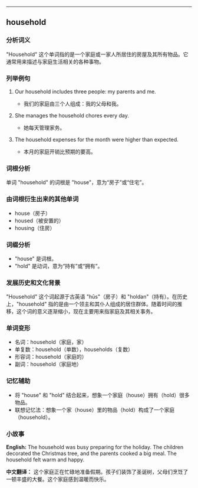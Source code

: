 
---------------
## household
### 分析词义
"Household" 这个单词指的是一个家庭或一家人所居住的房屋及其所有物品。它通常用来描述与家庭生活相关的各种事物。

### 列举例句
1. Our household includes three people: my parents and me.
   - 我们的家庭由三个人组成：我的父母和我。

2. She manages the household chores every day.
   - 她每天管理家务。

3. The household expenses for the month were higher than expected.
   - 本月的家庭开销比预期的要高。

### 词根分析
单词 "household" 的词根是 "house"，意为“房子”或“住宅”。

### 由词根衍生出来的其他单词
- house（房子）
- housed（被安置的）
- housing（住房）

### 词缀分析
- "house" 是词根。
- "hold" 是动词，意为“持有”或“拥有”。

### 发展历史和文化背景
"Household" 这个词起源于古英语 "hūs"（房子）和 "holdan"（持有）。在历史上，"household" 指的是由一个领主和其仆人组成的居住群体。随着时间的推移，这个词的意义逐渐缩小，现在主要用来指家庭及其相关事务。

### 单词变形
- 名词：household（家庭，家）
- 单复数：household（单数），households（复数）
- 形容词：household（家庭的）
- 副词：household（家庭地）

### 记忆辅助
- 将 "house" 和 "hold" 结合起来，想象一个家庭（house）拥有（hold）很多物品。
- 联想记忆法：想象一个家（house）里的物品（hold）构成了一个家庭（household）。

### 小故事
**English:**
The household was busy preparing for the holiday. The children decorated the Christmas tree, and the parents cooked a big meal. The household felt warm and happy.

**中文翻译：**
这个家庭正在忙碌地准备假期。孩子们装饰了圣诞树，父母们烹饪了一顿丰盛的大餐。这个家庭感到温暖而快乐。

